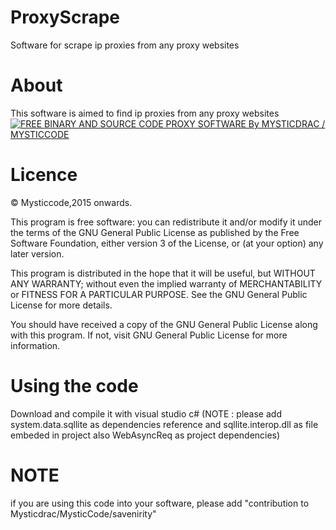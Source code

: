 # ProxyScrape
Software for scrape ip proxies from any proxy websites

# About

This software is aimed to find ip proxies from any proxy websites
[![FREE BINARY AND SOURCE CODE PROXY SOFTWARE By MYSTICDRAC / MYSTICCODE](http://img.youtube.com/vi/Pdpev9Ir6Ew/0.jpg)](http://www.youtube.com/watch?v=Pdpev9Ir6Ew)



# Licence

© Mysticcode,2015 onwards.

This program is free software: you can redistribute it and/or modify it under the terms of the GNU General Public License as published by the Free Software Foundation, either version 3 of the License, or (at your option) any later version.

This program is distributed in the hope that it will be useful, but WITHOUT ANY WARRANTY; without even the implied warranty of MERCHANTABILITY or FITNESS FOR A PARTICULAR PURPOSE. See the GNU General Public License for more details.

You should have received a copy of the GNU General Public License along with this program. If not, visit GNU General Public License for more information.

# Using the code

Download and compile it with visual studio c# (NOTE : please add system.data.sqllite as dependencies reference and sqllite.interop.dll as file embeded in project also WebAsyncReq as project dependencies)


# NOTE
if you are using this code into your software, please add "contribution to Mysticdrac/MysticCode/savenirity"
